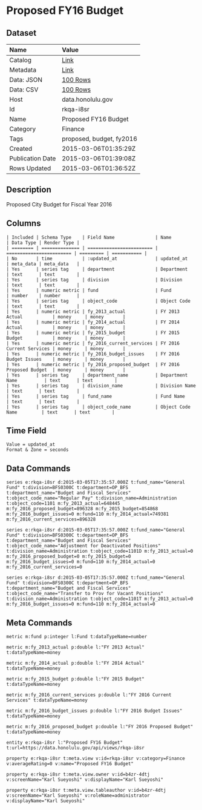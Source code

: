 # Proposed FY16 Budget

## Dataset

| Name | Value |
| :--- | :---- |
| Catalog | [Link](https://catalog.data.gov/dataset/proposed-fy16-budget) |
| Metadata | [Link](https://data.honolulu.gov/api/views/rkqa-i8sr) |
| Data: JSON | [100 Rows](https://data.honolulu.gov/api/views/rkqa-i8sr/rows.json?max_rows=100) |
| Data: CSV | [100 Rows](https://data.honolulu.gov/api/views/rkqa-i8sr/rows.csv?max_rows=100) |
| Host | data.honolulu.gov |
| Id | rkqa-i8sr |
| Name | Proposed FY16 Budget |
| Category | Finance |
| Tags | proposed, budget, fy2016 |
| Created | 2015-03-06T01:35:29Z |
| Publication Date | 2015-03-06T01:39:08Z |
| Rows Updated | 2015-03-06T01:36:52Z |

## Description

Proposed City Budget for Fiscal Year 2016

## Columns

```ls
| Included | Schema Type    | Field Name               | Name                     | Data Type | Render Type |
| ======== | ============== | ======================== | ======================== | ========= | =========== |
| No       | time           | :updated_at              | updated_at               | meta_data | meta_data   |
| Yes      | series tag     | department               | Department               | text      | text        |
| Yes      | series tag     | division                 | Division                 | text      | text        |
| Yes      | numeric metric | fund                     | Fund                     | number    | number      |
| Yes      | series tag     | object_code              | Object Code              | text      | text        |
| Yes      | numeric metric | fy_2013_actual           | FY 2013 Actual           | money     | money       |
| Yes      | numeric metric | fy_2014_actual           | FY 2014 Actual           | money     | money       |
| Yes      | numeric metric | fy_2015_budget           | FY 2015 Budget           | money     | money       |
| Yes      | numeric metric | fy_2016_current_services | FY 2016 Current Services | money     | money       |
| Yes      | numeric metric | fy_2016_budget_issues    | FY 2016 Budget Issues    | money     | money       |
| Yes      | numeric metric | fy_2016_proposed_budget  | FY 2016 Proposed Budget  | money     | money       |
| Yes      | series tag     | department_name          | Department Name          | text      | text        |
| Yes      | series tag     | division_name            | Division Name            | text      | text        |
| Yes      | series tag     | fund_name                | Fund Name                | text      | text        |
| Yes      | series tag     | object_code_name         | Object Code Name         | text      | text        |
```

## Time Field

```ls
Value = updated_at
Format & Zone = seconds
```

## Data Commands

```ls
series e:rkqa-i8sr d:2015-03-05T17:35:57.000Z t:fund_name="General Fund" t:division=BFS0300C t:department=OP_BFS t:department_name="Budget and Fiscal Services" t:object_code_name="Regular Pay" t:division_name=Administration t:object_code=1101 m:fy_2013_actual=648445 m:fy_2016_proposed_budget=896328 m:fy_2015_budget=854868 m:fy_2016_budget_issues=0 m:fund=110 m:fy_2014_actual=749381 m:fy_2016_current_services=896328

series e:rkqa-i8sr d:2015-03-05T17:35:57.000Z t:fund_name="General Fund" t:division=BFS0300C t:department=OP_BFS t:department_name="Budget and Fiscal Services" t:object_code_name="Adjustment for Deactivated Positions" t:division_name=Administration t:object_code=1101D m:fy_2013_actual=0 m:fy_2016_proposed_budget=0 m:fy_2015_budget=0 m:fy_2016_budget_issues=0 m:fund=110 m:fy_2014_actual=0 m:fy_2016_current_services=0

series e:rkqa-i8sr d:2015-03-05T17:35:57.000Z t:fund_name="General Fund" t:division=BFS0300C t:department=OP_BFS t:department_name="Budget and Fiscal Services" t:object_code_name="Transfer to Prov for Vacant Positions" t:division_name=Administration t:object_code=1101T m:fy_2013_actual=0 m:fy_2016_budget_issues=0 m:fund=110 m:fy_2014_actual=0
```

## Meta Commands

```ls
metric m:fund p:integer l:Fund t:dataTypeName=number

metric m:fy_2013_actual p:double l:"FY 2013 Actual" t:dataTypeName=money

metric m:fy_2014_actual p:double l:"FY 2014 Actual" t:dataTypeName=money

metric m:fy_2015_budget p:double l:"FY 2015 Budget" t:dataTypeName=money

metric m:fy_2016_current_services p:double l:"FY 2016 Current Services" t:dataTypeName=money

metric m:fy_2016_budget_issues p:double l:"FY 2016 Budget Issues" t:dataTypeName=money

metric m:fy_2016_proposed_budget p:double l:"FY 2016 Proposed Budget" t:dataTypeName=money

entity e:rkqa-i8sr l:"Proposed FY16 Budget" t:url=https://data.honolulu.gov/api/views/rkqa-i8sr

property e:rkqa-i8sr t:meta.view v:id=rkqa-i8sr v:category=Finance v:averageRating=0 v:name="Proposed FY16 Budget"

property e:rkqa-i8sr t:meta.view.owner v:id=b4zr-4dtj v:screenName="Karl Sueyoshi" v:displayName="Karl Sueyoshi"

property e:rkqa-i8sr t:meta.view.tableauthor v:id=b4zr-4dtj v:screenName="Karl Sueyoshi" v:roleName=administrator v:displayName="Karl Sueyoshi"
```